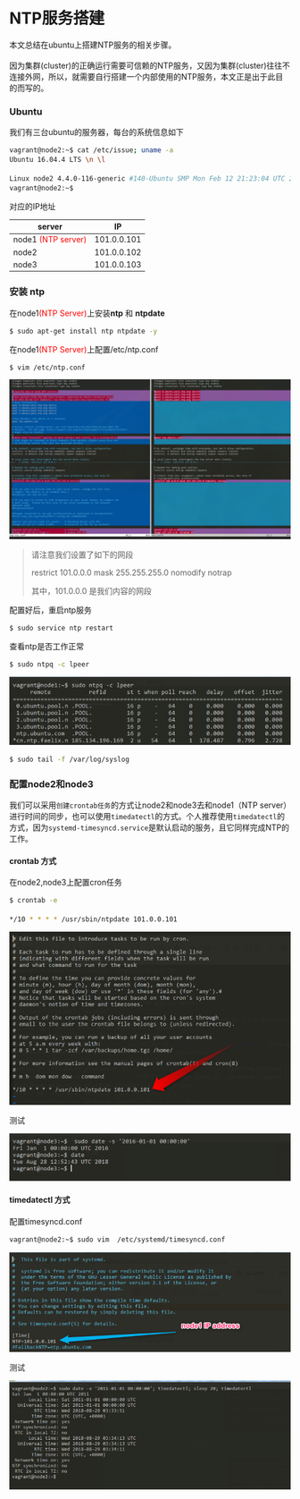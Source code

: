 # NTP服务搭建

本文总结在ubuntu上搭建NTP服务的相关步骤。<br><br> 因为集群(cluster)的正确运行需要可信赖的NTP服务，又因为集群(cluster)往往不连接外网，所以，就需要自行搭建一个内部使用的NTP服务，本文正是出于此目的而写的。

### Ubuntu

我们有三台ubuntu的服务器，每台的系统信息如下

```sh
vagrant@node2:~$ cat /etc/issue; uname -a
Ubuntu 16.04.4 LTS \n \l

Linux node2 4.4.0-116-generic #140-Ubuntu SMP Mon Feb 12 21:23:04 UTC 2018 x86_64 x86_64 x86_64 GNU/Linux
vagrant@node2:~$

```

对应的IP地址

| server                                      | IP          |
| ------------------------------------------- | ----------- |
| node1 <font color="red">(NTP server)</font> | 101.0.0.101 |
| node2                                       | 101.0.0.102 |
| node3                                       | 101.0.0.103 |

### 安装 ntp

在node1<font color="red">(NTP Server)</font>上安装**ntp** 和 **ntpdate**

```sh
$ sudo apt-get install ntp ntpdate -y
```

在node1<font color="red">(NTP Server)</font>上配置/etc/ntp.conf

```sh
$ vim /etc/ntp.conf
```

![/etc/ntp.conf](img\conf_changes.png)

> 请注意我们设置了如下的网段
>
> restrict 101.0.0.0 mask 255.255.255.0 nomodify notrap
>
> 其中，101.0.0.0 是我们内容的网段

配置好后，重启ntp服务

```sh
$ sudo service ntp restart
```

查看ntp是否工作正常

```sh
$ sudo ntpq -c lpeer
```

![output](img/ntpq_c_lpeer.png)

```sh
$ sudo tail -f /var/log/syslog
```

### 配置node2和node3

我们可以采用`创建crontab任务`的方式让node2和node3去和node1（NTP server）进行时间的同步，也可以使用`timedatectl`的方式。个人推荐使用`timedatectl`的方式，因为`systemd-timesyncd.service`是默认启动的服务，且它同样完成NTP的工作。

#### crontab 方式

在node2,node3上配置cron任务

```sh
$ crontab -e

*/10 * * * * /usr/sbin/ntpdate 101.0.0.101
```

![crontab](img/crontab.png)

测试

![test](img/test.png)

#### timedatectl 方式

配置timesyncd.conf

```sh
vagrant@node2:~$ sudo vim  /etc/systemd/timesyncd.conf
```

![timesyncd.conf](img/timesyncd.png)

测试

![timedatectl test](img/timesyncd_test.png)